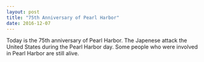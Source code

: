 ```yaml
---
layout: post
title: "75th Anniversary of Pearl Harbor"
date: 2016-12-07
---
```


Today is the 75th anniversary of Pearl Harbor. The Japenese attack the United States during the Pearl Harbor day. Some people who were involved in Pearl Harbor are still alive.
